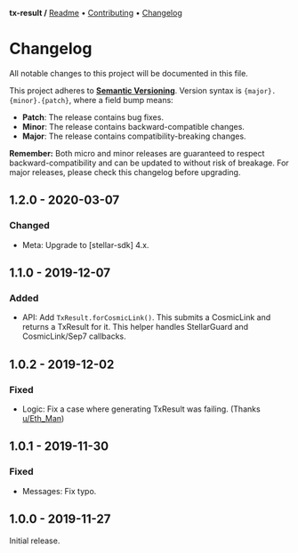 **tx-result /**
[Readme](https://cosmic.plus/#view:js-tx-result)
• [Contributing](https://cosmic.plus/#view:js-tx-result/CONTRIBUTING)
• [Changelog](https://cosmic.plus/#view:js-tx-result/CHANGELOG)

# Changelog

All notable changes to this project will be documented in this file.

This project adheres to **[Semantic
Versioning](https://semver.org/spec/v2.0.0.html)**. Version syntax is
`{major}.{minor}.{patch}`, where a field bump means:

- **Patch**: The release contains bug fixes.
- **Minor**: The release contains backward-compatible changes.
- **Major**: The release contains compatibility-breaking changes.

**Remember:** Both micro and minor releases are guaranteed to respect
backward-compatibility and can be updated to without risk of breakage. For major
releases, please check this changelog before upgrading.

## 1.2.0 - 2020-03-07

### Changed

- Meta: Upgrade to [stellar-sdk] 4.x.

## 1.1.0 - 2019-12-07

### Added

- API: Add `TxResult.forCosmicLink()`. This submits a CosmicLink and returns a
  TxResult for it. This helper handles StellarGuard and CosmicLink/Sep7
  callbacks.

## 1.0.2 - 2019-12-02

### Fixed

- Logic: Fix a case where generating TxResult was failing. (Thanks
  [u/Eth_Man](https://reddit.com/u/Eth_Man))

## 1.0.1 - 2019-11-30

### Fixed

- Messages: Fix typo.

## 1.0.0 - 2019-11-27

Initial release.
